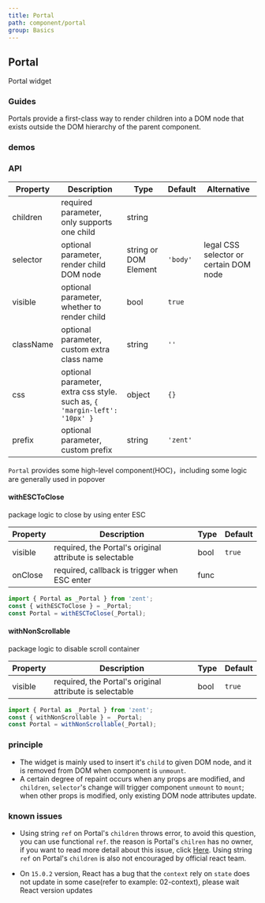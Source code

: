 ```yaml
---
title: Portal
path: component/portal
group: Basics
---
```


## Portal

Portal widget

### Guides

Portals provide a first-class way to render children into a DOM node that exists outside the DOM hierarchy of the parent component.

### demos

### API

| Property        | Description                | Type                    | Default      | Alternative              |
| --------- | ----------------- | --------------------- | -------- | ------------------------ |
| children  | required parameter, only supports one child        | string         |          |                |
| selector  | optional parameter, render child DOM node     | string or DOM Element | `'body'` | legal CSS selector or certain DOM node |
| visible   | optional parameter, whether to render child    | bool         | `true`   |                |
| className | optional parameter, custom extra class name      | string                | `''`     |         |
| css      | optional parameter, extra css style. such as, `{ 'margin-left': '10px' }` | object  | `{}`     |     |
| prefix    | optional parameter, custom prefix        | string       | `'zent'` |     |


`Portal` provides some high-level component(HOC)，including some logic are generally used in popover 

#### withESCToClose

package logic to close by using enter ESC

| Property      | Description                        | Type   | Default    |
| ------- | ------------------------- | ---- | ------ |
| visible | required, the Portal's original attribute is selectable| bool | `true` |
| onClose | required, callback is trigger when ESC enter         | func |    |   |

```jsx
import { Portal as _Portal } from 'zent';
const { withESCToClose } = _Portal;
const Portal = withESCToClose(_Portal);
```

#### withNonScrollable

package logic to disable scroll container 

| Property      | Description                        | Type   | Default    |
| ------- | ------------------------- | ---- | ------ |
| visible | required, the Portal's original attribute is selectable | bool | `true` |

```jsx
import { Portal as _Portal } from 'zent';
const { withNonScrollable } = _Portal;
const Portal = withNonScrollable(_Portal);
```

### principle

- The widget is mainly used to insert it's `child` to given DOM node, and it is removed from DOM when component is `unmount`.
- A certain degree of repaint occurs when any props are modified, and `children`, `selector`'s change will trigger component `unmount` to `mount`; when other props is modified, only existing DOM node attributes update.

### known issues

- Using string `ref` on Portal's `children` throws error, to avoid this question, you can use functional `ref`. the reason is Portal's `chilren` has no owner, if you want to read more detail about this issue, click [ Here](https://github.com/facebook/react/blob/v15.0.2/src/renderers/shared/reconciler/ReactRef.js#L18). Using string `ref` on Portal's `children` is also not encouraged by official react team.

- On `15.0.2` version,  React has a bug that the `context` rely on `state` does not update in some case(refer to example: 02-context), please wait React version updates
